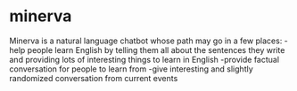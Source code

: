 # minerva

Minerva is a natural language chatbot whose path may go in a few places:
-help people learn English by telling them all about the sentences they write and providing lots of interesting things to learn in English
-provide factual conversation for people to learn from
-give interesting and slightly randomized conversation from current events
